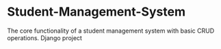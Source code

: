 # Student-Management-System
The core functionality of a student management system with basic CRUD operations. 
Django project

